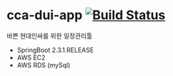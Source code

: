 # cca-dui-app [![Build Status](https://travis-ci.org/JD-PROJ/cca-dui-api.svg?branch=master)](https://travis-ci.org/JD-PROJ/cca-dui-api)
바쁜 현대인싸를 위한 일정관리툴


- SpringBoot 2.3.1.RELEASE
- AWS EC2
- AWS RDS (mySql)